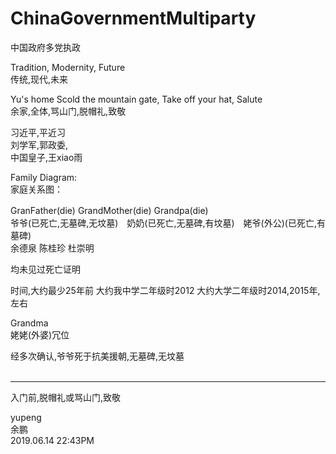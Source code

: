 # ChinaGovernmentMultiparty
中国政府多党执政

Tradition, Modernity, Future                                                                     </br>
传统,现代,未来                                                                                    </br>

Yu's home Scold the mountain gate, Take off your hat, Salute                                    </br>
余家,全体,骂山门,脱帽礼,致敬                                                                      </br>


习近平,平近习                                                                                     </br>
刘学军,郭政委,                                                                                  </br>
中国皇子,王xiao雨                                                                                </br>


Family Diagram:                                                                                 </br>
家庭关系图：                                                                                      </br>

GranFather(die)           GrandMother(die)          Grandpa(die)　                                </br>
爷爷(已死亡,无墓碑,无坟墓)　奶奶(已死亡,无墓碑,有坟墓)　姥爷(外公)(已死亡,有墓碑)　　                   </br>
余德泉                    陈桂珍                     杜崇明                                        </br>
  
均未见过死亡证明                                                                                  </br>

时间,大约最少25年前      大约我中学二年级时2012          大约大学二年级时2014,2015年,左右              </br> 


Grandma                                                                                           </br>
姥姥(外婆)冗位                                                                                      </br>








经多次确认,爷爷死于抗美援朝,无墓碑,无坟墓                                </br>
                                                                     </br>

---------------------------


入门前,脱帽礼或骂山门,致敬　　　　　　　　　　　　　　　　　　　　　　　　　　    </br>


yupeng                                                              </br>
余鹏                                                                 </br>
2019.06.14 22:43PM                                                  </br>





